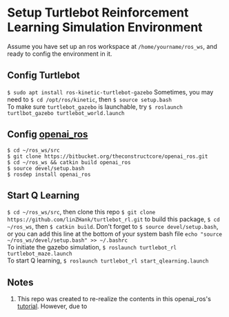 # Setup Turtlebot Reinforcement Learning Simulation Environment
Assume you have set up an ros workspace at `/home/yourname/ros_ws`, and ready to config the environment in it. 


## Config Turtlebot
`$ sudo apt install ros-kinetic-turtlebot-gazebo`
Sometimes, you may need to `$ cd /opt/ros/kinetic`, then `$ source setup.bash` <br/>
To make sure `turtlebot_gazebo` is launchable, try `$ roslaunch turtlbot_gazebo turtlebot_world.launch`

## Config [openai_ros](http://wiki.ros.org/openai_ros)
`$ cd ~/ros_ws/src` <br/>
`$ git clone https://bitbucket.org/theconstructcore/openai_ros.git` <br/>
`$ cd ~/ros_ws && catkin build openai_ros` <br/>
`$ source devel/setup.bash` <br/>
`$ rosdep install openai_ros`

## Start Q Learning
`$ cd ~/ros_ws/src`, then clone this repo `$ git clone https://github.com/linZHank/turtlebot_rl.git`
to build this package, `$ cd ~/ros_ws`, then `$ catkin build`. Don't forget to `$ source devel/setup.bash`, 
or you can add this line at the bottom of your system bash file `echo "source ~/ros_ws/devel/setup.bash" >> ~/.bashrc`<br/>
To initiate the gazebo simulation, `$ roslaunch turtlebot_rl turtlebot_maze.launch` <br/>
To start Q learning, `$ roslaunch turtlebot_rl start_qlearning.launch` <br/>

## Notes
1. This repo was created to re-realize the contents in this openai_ros's [tutorial](http://wiki.ros.org/openai_ros/TurtleBot2%20with%20openai_ros).
However, due to 
